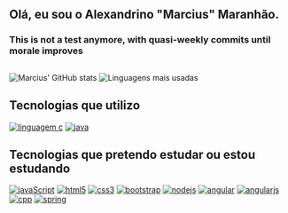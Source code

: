 <!--
**AlexandrinoMaranhao/AlexandrinoMaranhao** is a ✨ _special_ ✨ repository because its `README.md` (this file) appears on your GitHub profile.

Here are some ideas to get you started:

- 🔭 I’m currently working on ...
- 🌱 I’m currently learning ...
- 👯 I’m looking to collaborate on ...
- 🤔 I’m looking for help with ...
- 💬 Ask me about ...
- 📫 How to reach me: ...
- 😄 Pronouns: ...
- ⚡ Fun fact: ...
-->

## Olá, eu sou o Alexandrino "Marcius" Maranhão.

### This is not a test anymore, with quasi-weekly commits until morale improves

<!--
<div>
 <a href="https://www.instagram.com/daniel_korban_l/"><img src="https://img.shields.io/badge/Instagram-730F8A?style=for-the-badge&logo=instagram&logoColor=white"/></a>
 <a href="https://www.linkedin.com/in/daniel-lima-973a45227/"><img src="https://img.shields.io/badge/LinkedIn-0077B5?style=for-the-badge&logo=linkedin&logoColor=white"/></a>
 <a href="mailto:daniel99korban@gmail.com"><img src="https://img.shields.io/badge/Gmail-D14836?style=for-the-badge&logo=gmail&logoColor=white"/></a>
</div> [//]: -->

##
 ![Marcius' GitHub stats](https://github-readme-stats.vercel.app/api?username=alexandrinomaranhao&show_icons=true&count_private=true&theme=radical)
 ![Linguagens mais usadas](https://github-readme-stats.vercel.app/api/top-langs/?username=alexandrinomaranhao&layout=compact&langs_count=8&theme=radical)
 

## Tecnologias que utilizo
[![linguagem c](https://img.shields.io/badge/C-00599C?style=for-the-badge&logo=c&logoColor=white)](https://github.com/AlexandrinoMaranhao)
[![java](https://img.shields.io/badge/Java-ED8B00?style=for-the-badge&logo=java&logoColor=white)](https://github.com/AlexandrinoMaranhao)
<!--[![figma](https://img.shields.io/badge/Figma-F24E1E?style=for-the-badge&logo=figma&logoColor=white)](https://github.com/daniel99korban)
[![mysql](https://img.shields.io/badge/MySQL-00000F?style=for-the-badge&logo=mysql&logoColor=white)](https://github.com/daniel99korban) -->

## Tecnologias que pretendo estudar ou estou estudando
[![javaScript](https://img.shields.io/badge/JavaScript-F7DF1E?style=for-the-badge&logo=javascript&logoColor=black)](https://github.com/AlexandrinoMaranhao)
[![html5](https://img.shields.io/badge/HTML5-E34F26?style=for-the-badge&logo=html5&logoColor=white)](https://github.com/AlexandrinoMaranhao)
[![css3](https://img.shields.io/badge/CSS-239120?&style=for-the-badge&logo=css3&logoColor=white)](https://github.com/AlexandrinoMaranhao)
[![bootstrap](https://img.shields.io/badge/Bootstrap-563D7C?style=for-the-badge&logo=bootstrap&logoColor=white)](https://github.com/AlexandrinoMaranhao)
[![nodejs](https://img.shields.io/badge/Node.js-43853D?style=for-the-badge&logo=node.js&logoColor=white)](https://github.com/AlexandrinoMaranhao)
[![angular](https://img.shields.io/badge/Angular-DD0031?style=for-the-badge&logo=angular&logoColor=white)](https://github.com/AlexandrinoMaranhao)
[![angularjs](https://img.shields.io/badge/AngularJS-E23237?style=for-the-badge&logo=angularjs&logoColor=white)](https://github.com/AlexandrinoMaranhao)
[![cpp](https://img.shields.io/badge/C%2B%2B-00599C?style=for-the-badge&logo=c%2B%2B&logoColor=white)](https://github.com/AlexandrinoMaranhao)
[![spring](https://img.shields.io/badge/Spring-6DB33F?style=for-the-badge&logo=spring&logoColor=white)](https://github.com/AlexandrinoMaranhao)
